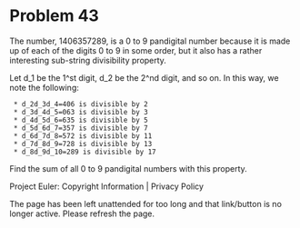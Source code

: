 #   Problem 43

   The number, 1406357289, is a 0 to 9 pandigital number because it is made
   up of each of the digits 0 to 9 in some order, but it also has a rather
   interesting sub-string divisibility property.

   Let d_1 be the 1^st digit, d_2 be the 2^nd digit, and so on. In this way,
   we note the following:

     * d_2d_3d_4=406 is divisible by 2
     * d_3d_4d_5=063 is divisible by 3
     * d_4d_5d_6=635 is divisible by 5
     * d_5d_6d_7=357 is divisible by 7
     * d_6d_7d_8=572 is divisible by 11
     * d_7d_8d_9=728 is divisible by 13
     * d_8d_9d_10=289 is divisible by 17

   Find the sum of all 0 to 9 pandigital numbers with this property.

   Project Euler: Copyright Information | Privacy Policy

   The page has been left unattended for too long and that link/button is no
   longer active. Please refresh the page.
